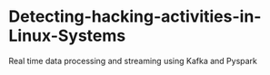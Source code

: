 # Detecting-hacking-activities-in-Linux-Systems
Real time data processing and streaming using Kafka and Pyspark
